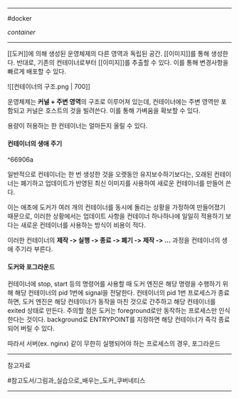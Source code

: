 
---

#docker

*container*

---

[[도커]]에 의해 생성된 운영체제의 다른 영역과 독립된 공간.
[[이미지]]를 통해 생성한다. 반대로, 기존의 컨테이너로부터 [[이미지]]를 추출할 수 있다. 이를 통해 변경사항을 빠르게 배포할 수 있다.

![[컨테이너의 구조.png | 700]]

운영체제는 **커널 + 주변 영역**의 구조로 이루어져 있는데, 컨테이너에는 주변 영역만 포함되고 커널은 호스트의 것을 빌려쓴다. 이를 통해 가벼움을 확보할 수 있다.

용량이 허용하는 한 컨테이너는 얼마든지 올릴 수 있다.

#### 컨테이너의 생애 주기

^66906a

일반적으로 컨테이너는 한 번 생성한 것을 오랫동안 유지보수하기보다는, 오래된 컨테이너는 폐기하고 업데이트가 반영된 최신 이미지를 사용하여 새로운 컨테이너를 만들어 쓴다.

이는 애초에 도커가 여러 개의 컨테이너를 동시에 돌리는 상황을 가정하여 만들어졌기 때문으로, 이러한 상황에서는 업데이트 사항을 컨테이너 하나하나에 일일히 적용하기 보다는 새로운 컨테이너를 사용하는 방식이 비용이 적다.

이러한 컨테이너의 **제작 -> 실행 -> 종료 -> 폐기 -> 제작 -> ...** 과정을 컨테이너의 생애 주기라 부른다.

#### 도커와 포그라운드

컨테이너에 stop, start 등의 명령어를 사용할 때 도커 엔진은 해당 명령을 수행하기 위해 해당 컨테이너의 pid 1번에 signal을 전달한다. 컨테이너의 pid 1번 프로세스가 종료하면, 도커 엔진은 해당 컨테이너가 동작을 마친 것으로 간주하고 해당 컨테이너를 exited 상태로 만든다. 주의할 점은 도커는 foreground로만 동작하는 프로세스만 인식한다는 것이다. background로 ENTRYPOINT를 지정하면 해당 컨테이너가 즉각 종료되어 버릴 수 있다.

따라서 서버(ex. nginx) 같이 무한히 실행되어야 하는 프로세스의 경우, 포그라운드

---

참고자료

#참고도서/그림과_실습으로_배우는_도커_쿠버네티스 

---

